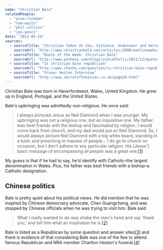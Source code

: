 ```yaml
---
name: "Christian Bale"
relatedPeople:
  - "alan-rickman"
  - "tom-waits"
  - "phil-collins"
  - "joe-pesci"
date: "2012-05-24"
sources:
  - sourceTitle: "Christian Takes On Sex, Violence, Underwear and Horse Manure"
    sourceUrl: "http://www.christianbale.net/articles/2000/eonlinewebcasttr.htm"
  - sourceTitle: "Quote of the Week: Christian Bale"
    sourceUrl: "http://www.patheos.com/blogs/yimcatholic/2011/12/quote-of-the-week-christian-bale.html"
  - sourceTitle: "Is christian bale republican"
    sourceUrl: "http://www.chacha.com/question/is-christian-bale-republican"
  - sourceTitle: "Fraser Heston Interview"
    sourceUrl: "http://www.secretoftheincas.co.uk/page28.html"
---
```


Christian Bale was born in Haverfordwest, Wales, United Kingdom. He grew up in England, Portugal, and the United States.

Bale's upbringing was admittedly non-religious. He once said:

>I always pictured Jesus as Neil Diamond when I was younger. My upbringing was not a religious one, but an inquisitive one. My father was best friends with the bishop and fascinated by religion. I would come back from church, and my dad would put on Neil Diamond. So, I would always picture Neil Diamond with a big white beard, standing in a tunic and preaching to masses of people… I do go to church on occasion, but I don't adhere to any particular religion. His [Jesus'] basic message of encompassing all people was a great one.<a class="source-citation" href="#http://www.christianbale.net/articles/2000/eonlinewebcasttr.htm" title="Christian Takes On Sex, Violence, Underwear and Horse Manure">[1]</a>

My guess is that if he had to say, he'd identify with Catholic–the largest denomination in Wales. Plus, his father was best friends with a bishop–a Catholic designation.


## Chinese politics

Bale is pretty quiet about his political views. He did mention that he was inspired by Chinese democracy advocate, Chen Guangcheng, and was stopped by Chinese officials when he was trying to visit him. Bale said:

>What I really wanted to do was shake the man's hand and say 'thank you,' and tell him what an inspiration he is.<a class="source-citation" href="#http://www.patheos.com/blogs/yimcatholic/2011/12/quote-of-the-week-christian-bale.html" title="Quote of the Week: Christian Bale">[2]</a>

Bale is listed as a Republican by some question and answer sites<a class="source-citation" href="#http://www.chacha.com/question/is-christian-bale-republican" title="Is christian bale republican">[3]</a> and there is evidence of that considering Bale was one of the few to attend famous Republican and NRA member Charlton Heston's funeral.<a class="source-citation" href="#http://www.secretoftheincas.co.uk/page28.html" title="Fraser Heston Interview">[4]</a>
